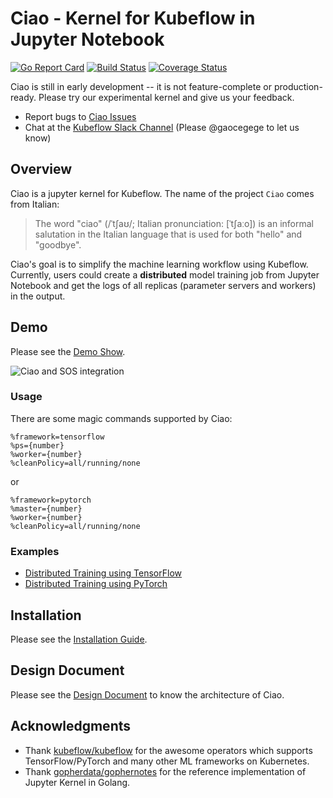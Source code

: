 # Ciao - Kernel for Kubeflow in Jupyter Notebook

[![Go Report Card](https://goreportcard.com/badge/github.com/caicloud/ciao)](https://goreportcard.com/report/github.com/caicloud/ciao)
[![Build Status](https://travis-ci.org/caicloud/ciao.svg?branch=master)](https://travis-ci.org/caicloud/ciao)
[![Coverage Status](https://coveralls.io/repos/github/caicloud/ciao/badge.svg?branch=master)](https://coveralls.io/github/caicloud/ciao?branch=master)

Ciao is still in early development -- it is not feature-complete or production-ready. Please try our experimental kernel and give us your feedback.

- Report bugs to [Ciao Issues](https://github.com/caicloud/ciao/issues)
- Chat at the [Kubeflow Slack Channel](https://kubeflow.slack.com/messages/CJ01RLD7Y) (Please @gaocegege to let us know)

## Overview

Ciao is a jupyter kernel for Kubeflow. The name of the project `Ciao` comes from Italian:

> The word "ciao" (/ˈtʃaʊ/; Italian pronunciation: [ˈtʃaːo]) is an informal salutation in the Italian language that is used for both "hello" and "goodbye".

Ciao's goal is to simplify the machine learning workflow using Kubeflow. Currently, users could create a **distributed** model training job from Jupyter Notebook and get the logs of all replicas (parameter servers and workers) in the output.

## Demo

Please see the [Demo Show](./docs/demo.md).

![Ciao and SOS integration](./docs/images/ciao-sos-integration.gif)

### Usage

There are some magic commands supported by Ciao:

```
%framework=tensorflow
%ps={number}
%worker={number}
%cleanPolicy=all/running/none
```

or

```
%framework=pytorch
%master={number}
%worker={number}
%cleanPolicy=all/running/none
```

### Examples

- [Distributed Training using TensorFlow](./docs/examples/tensorflow/example.ipynb)
- [Distributed Training using PyTorch](./docs/examples/tensorflow/example.ipynb)

## Installation

Please see the [Installation Guide](./docs/installation.md).

## Design Document

Please see the [Design Document](./docs/design.md) to know the architecture of Ciao.

## Acknowledgments

- Thank [kubeflow/kubeflow](https://github.com/kubeflow/kubeflow) for the awesome operators which supports TensorFlow/PyTorch and many other ML frameworks on Kubernetes.
- Thank [gopherdata/gophernotes](https://github.com/gopherdata/gophernotes) for the reference implementation of Jupyter Kernel in Golang.
